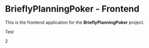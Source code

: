 # BrieflyPlanningPoker - Frontend

This is the frontend application for the **BrieflyPlanningPoker** project.

Test

2
